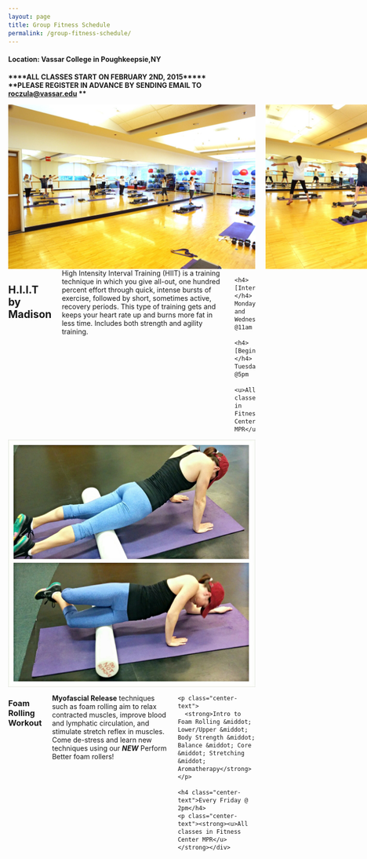 ```yaml
---
layout: page
title: Group Fitness Schedule
permalink: /group-fitness-schedule/
---
```


<div class="center-text">
  <h4>Location: Vassar College in Poughkeepsie,NY</h4>

  <p>
    <strong>****ALL CLASSES START ON FEBRUARY 2ND, 2015*****</strong><br>
    <strong>**PLEASE REGISTER IN ADVANCE BY SENDING EMAIL TO <a href="mailto:roczula@vassar.edu" target="_top">roczula@vassar.edu</a> **</strong>
  </p>
</div>

<div class="row">
  <div class="six columns">
    <img alt="Personal Training" src="/i/hiit_2.jpg" />
    <img alt="Personal Training" src="/i/hiit_1.jpg" />
  </div>
  <div class="six columns">
    <h2>H.I.I.T by Madison</h2>
    High Intensity Interval Training (HIIT) is a training technique in which you give all-out, one hundred percent effort through quick, intense bursts of exercise, followed by short, sometimes active, recovery periods. This type of training gets and keeps your heart rate up and burns more fat in less time. Includes both strength and agility training.

    <h4>[Intermediate/Advanced]</h4>
    Mondays and Wednesdays @11am

    <h4>[Beginners/Intermediate]</h4>
    Tuesdays @5pm

    <u>All classes in Fitness Center MPR</u>

  </div>
</div>

<div class="row">
  <div class="six columns">
    <img alt="Personal Training" src="/i/foam.jpg" />
  </div>
  <div class="six columns">
    <h3>Foam Rolling Workout</h3>
    <p>
      <strong>Myofascial Release</strong> techniques such as foam rolling aim to relax contracted muscles, improve blood and lymphatic circulation, and stimulate stretch reflex in muscles. Come de-stress and learn new techniques using our <strong><i>NEW</i></strong> Perform Better foam rollers!
    </p>

    <p class="center-text">
      <strong>Intro to Foam Rolling &middot; Lower/Upper &middot; Body Strength &middot; Balance &middot; Core &middot; Stretching &middot; Aromatherapy</strong>
    </p>

    <h4 class="center-text">Every Friday @ 2pm</h4>
    <p class="center-text"><strong><u>All classes in Fitness Center MPR</u></strong></div>

</div>
</div>
